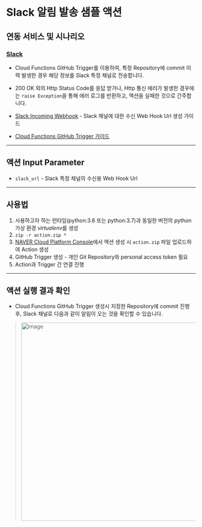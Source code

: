 # Slack 알림 발송 샘플 액션
## 연동 서비스 및 시나리오
### [Slack](https://slack.com/intl/ko-kr)
+ Cloud Functions GitHub Trigger를 이용하여, 특정 Repository에 commit 이력 발생한 경우 해당 정보를 Slack 특정 채널로 전송합니다.

+ 200 OK 외의 Http Status Code를 응답 받거나, Http 통신 에러가 발생한 경우에는 `raise Exception`을 통해 에러 로그를 반환하고, 액션을 실패한 것으로 간주합니다.

+ [Slack Incoming Webhook](https://api.slack.com/messaging/webhooks#posting_with_webhooks) - Slack 채널에 대한 수신 Web Hook Url 생성 가이드

+ [Cloud Functions GitHub Trigger 가이드](https://guide.ncloud-docs.com/docs/compute-compute-15-2-1#%EB%B9%84%EB%8F%99%EA%B8%B0asynchronous-%EC%95%A1%EC%85%98-%EC%83%9D%EC%84%B1%ED%95%98%EA%B8%B0)

---
## 액션 Input Parameter
+ `slack_url` - Slack 특정 채널의 수신용 Web Hook Url

---
## 사용법
1. 사용하고자 하는 런타임(python:3.6 또는 python:3.7)과 동일한 버전의 python 가상 환경 *virtualenv*를 생성
2. `zip -r action.zip *`
3. [NAVER Cloud Platform Console](console.ncloud.com)에서 액션 생성 시 `action.zip` 파일 업로드하여 Action 생성
4. GitHub Trigger 생성 - 개인 Git Repository와 personal access token 필요
5. Action과 Trigger 간 연결 진행

---
## 액션 실행 결과 확인
+ Cloud Functions GitHub Trigger 생성시 지정한 Repository에 commit 진행 후, Slack 채널로 다음과 같이 알림이 오는 것을 확인할 수 있습니다.

> <img width="528" alt="image" src="https://user-images.githubusercontent.com/104127073/167972770-d635b04d-bfc2-4596-80a0-0762b99214d3.png">
